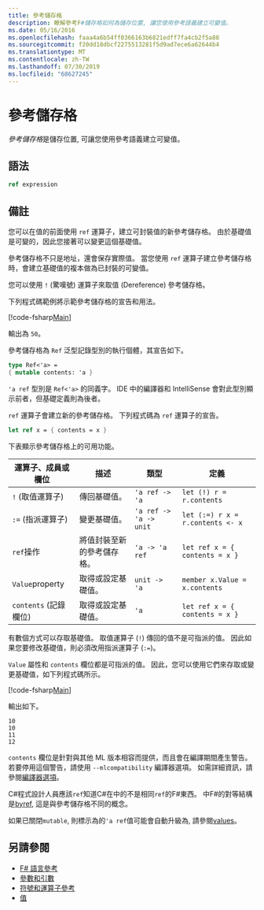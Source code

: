 ```yaml
---
title: 參考儲存格
description: 瞭解參考F#儲存格如何為儲存位置, 讓您使用參考語義建立可變值。
ms.date: 05/16/2016
ms.openlocfilehash: faaa4a6b54ff0366163b6821edff7fa4cb2f5a88
ms.sourcegitcommit: f20dd18dbcf2275513281f5d9ad7ece6a62644b4
ms.translationtype: MT
ms.contentlocale: zh-TW
ms.lasthandoff: 07/30/2019
ms.locfileid: "68627245"
---
```

# <a name="reference-cells"></a>參考儲存格

*參考儲存格*是儲存位置, 可讓您使用參考語義建立可變值。

## <a name="syntax"></a>語法

```fsharp
ref expression
```

## <a name="remarks"></a>備註

您可以在值的前面使用 `ref` 運算子，建立可封裝值的新參考儲存格。 由於基礎值是可變的，因此您接著可以變更這個基礎值。

參考儲存格不只是地址，還會保存實際值。 當您使用 `ref` 運算子建立參考儲存格時，會建立基礎值的複本做為已封裝的可變值。

您可以使用 `!` (驚嘆號) 運算子來取值 (Dereference) 參考儲存格。

下列程式碼範例將示範參考儲存格的宣告和用法。

[!code-fsharp[Main](~/samples/snippets/fsharp/lang-ref-1/snippet2201.fs)]

輸出為 `50`。

參考儲存格為 `Ref` 泛型記錄型別的執行個體，其宣告如下。

```fsharp
type Ref<'a> =
{ mutable contents: 'a }
```

`'a ref` 型別是 `Ref<'a>` 的同義字。 IDE 中的編譯器和 IntelliSense 會對此型別顯示前者，但基礎定義則為後者。

`ref` 運算子會建立新的參考儲存格。 下列程式碼為 `ref` 運算子的宣告。

```fsharp
let ref x = { contents = x }
```

下表顯示參考儲存格上的可用功能。

|運算子、成員或欄位|描述|類型|定義|
|--------------------------|-----------|----|----------|
|`!` (取值運算子)|傳回基礎值。|`'a ref -> 'a`|`let (!) r = r.contents`|
|`:=` (指派運算子)|變更基礎值。|`'a ref -> 'a -> unit`|`let (:=) r x = r.contents <- x`|
|`ref`操作|將值封裝至新的參考儲存格。|`'a -> 'a ref`|`let ref x = { contents = x }`|
|`Value`property|取得或設定基礎值。|`unit -> 'a`|`member x.Value = x.contents`|
|`contents` (記錄欄位)|取得或設定基礎值。|`'a`|`let ref x = { contents = x }`|

有數個方式可以存取基礎值。 取值運算子 (`!`) 傳回的值不是可指派的值。 因此如果您要修改基礎值，則必須改用指派運算子 (`:=`)。

`Value` 屬性和 `contents` 欄位都是可指派的值。 因此，您可以使用它們來存取或變更基礎值，如下列程式碼所示。

[!code-fsharp[Main](~/samples/snippets/fsharp/lang-ref-1/snippet2203.fs)]

輸出如下。

```
10
10
11
12
```

`contents` 欄位是針對與其他 ML 版本相容而提供，而且會在編譯期間產生警告。 若要停用這個警告，請使用 `--mlcompatibility` 編譯器選項。 如需詳細資訊，請參閱[編譯器選項](compiler-options.md)。

C#程式設計人員應該`ref`知道C#在中的不是相同`ref`的F#東西。 中F#的對等結構是[byref](byrefs.md), 這是與參考儲存格不同的概念。

如果已關閉`mutable`, 則標示為的`'a ref`值可能會自動升級為, 請參閱[values](./values/index.md)。

## <a name="see-also"></a>另請參閱

- [F# 語言參考](index.md)
- [參數和引數](parameters-and-arguments.md)
- [符號和運算子參考](./symbol-and-operator-reference/index.md)
- [值](./values/index.md)
